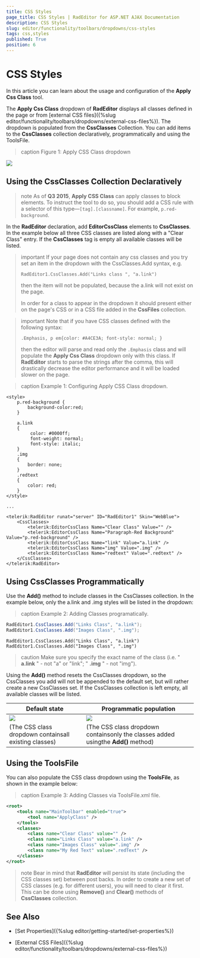 ```yaml
---
title: CSS Styles
page_title: CSS Styles | RadEditor for ASP.NET AJAX Documentation
description: CSS Styles
slug: editor/functionality/toolbars/dropdowns/css-styles
tags: css,styles
published: True
position: 6
---
```


# CSS Styles

In this article you can learn about the usage and configuration of the **Apply Css Class** tool.

The **Apply Css Class** dropdown of **RadEditor** displays all classes defined in the page or from [external CSS files]({%slug editor/functionality/toolbars/dropdowns/external-css-files%}). The dropdown is populated from the **CssClasses** Collection. You can add items to the **CssClasses** collection declaratively, programmatically and using the ToolsFile.

>caption Figure 1: Apply CSS Class dropdown

![](images/editor-dropdowns010.png)

## Using the CssClasses Collection Declaratively

>note As of **Q3 2015**, **Apply CSS Class** can apply classes to block elements. To instruct the tool to do so, you should add a CSS rule with a selector of this type—`[tag].[classname]`. For example, `p.red-background`. 

In the **RadEditor** declaration, add **EditorCssClass** elements to **CssClasses**. In the example below all three CSS classes are listed along with a "Clear Class" entry. If the **CssClasses** tag is empty all available classes will be listed.

>important If your page does not contain any css classes and you try set an item in the dropdown with the CssClasses.Add syntax, e.g.
>
>`RadEditor1.CssClasses.Add("Links class ", "a.link")`
>
>then the item will not be populated, because the a.link will not exist on the page. 
>
>In order for a class to appear in the dropdown it should present either on the page's CSS or in a CSS file added in the **CssFiles** collection.

>important Note that if you have CSS classes defined with the following syntax:
>
> `.Emphasis, p em{color: #A4CE3A; font-style: normal; }` 
>
>then the editor will parse and read only the `.Emphasis` class and will populate the **Apply Css Class** dropdown only with this class. If **RadEditor** starts to parse the strings after the comma, this will drastically decrease the editor performance and it will be loaded slower on the page.

>caption Example 1: Configuring Apply CSS Class dropdown.

````ASP.NET    
<style>
	p.red-background {
	    background-color:red;
	}

	a.link
	{  
		 color: #0000ff;   
		 font-weight: normal;   
		 font-style: italic;
	}
	.img   
	{
		border: none;
	}
	.redtext
	{     
		color: red;
	}
</style>

...

<telerik:RadEditor runat="server" ID="RadEditor1" Skin="WebBlue">    
	<CssClasses>        
		<telerik:EditorCssClass Name="Clear Class" Value="" /> 
		<telerik:EditorCssClass Name="Paragraph-Red Background" Value="p.red-background" />        
		<telerik:EditorCssClass Name="link" Value="a.link" />        
		<telerik:EditorCssClass Name="img" Value=".img" />        
		<telerik:EditorCssClass Name="redtext" Value=".redtext" />    
	</CssClasses>
</telerik:RadEditor>		
````

## Using CssClasses Programmatically

Use the **Add()** method to include classes in the CssClasses collection. In the example below, only the a.link and .img styles will be listed in the dropdown:

>caption Example 2: Adding Classes programatically. 

````C#
RadEditor1.CssClasses.Add("Links Class", "a.link");
RadEditor1.CssClasses.Add("Images Class", ".img");
````
````VB
RadEditor1.CssClasses.Add("Links Class", "a.link")
RadEditor1.CssClasses.Add("Images Class", ".img")
````

>caution Make sure you specify the exact name of the class (i.e. " **a.link** " - not "a" or "link"; " **.img** " - not "img").

Using the **Add()** method resets the CssClasses dropdown, so the CssClasses you add will not be appended to the default set, but will rather create a new CssClasses set. If the CssClasses collection is left empty, all available classes will be listed.


|  **Default state**  |  **Programmatic population**  |
| ------ | ------ |
|![](images/editor-dropdowns026.png)|![](images/editor-dropdowns027.png)|
|(The CSS class dropdown containsall existing classes)|(The CSS class dropdown containsonly the classes added usingthe **Add()** method)|

## Using the ToolsFile

You can also populate the CSS class dropdown using the **ToolsFile**, as shown in the example below:

>caption Example 3: Adding Classes via ToolsFile.xml file.

````XML  
<root>  
	<tools name="MainToolbar" enabled="true">    
		<tool name="ApplyClass" />      
	</tools>  
	<classes>    
		<class name="Clear Class" value="" />    
		<class name="Links Class" value="a.link" />    
		<class name="Images Class" value=".img" />    
		<class name="My Red Text" value=".redText" />  
	</classes>
</root>			
````

>note Bear in mind that **RadEditor** will persist its state (including the CSS classes set) between post backs. In order to create a new set of CSS classes (e.g. for different users), you will need to clear it first. This can be done using **Remove()** and **Clear()** methods of **CssClasses** collection.

## See Also

 * [Set Properties]({%slug editor/getting-started/set-properties%})

 * [External CSS Files]({%slug editor/functionality/toolbars/dropdowns/external-css-files%})
